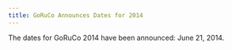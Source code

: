 ```yaml
---
title: GoRuCo Announces Dates for 2014
---
```


The dates for GoRuCo 2014 have been announced: June 21, 2014.
